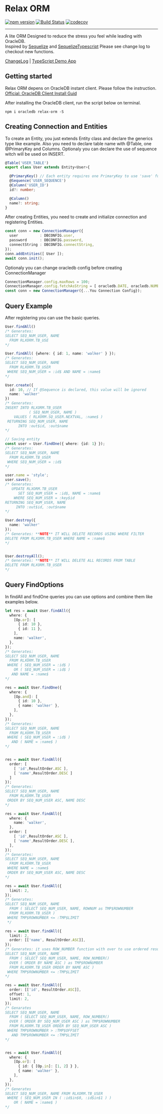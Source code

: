 # Relax ORM

[![npm version](https://badge.fury.io/js/relax-orm.svg)](https://badge.fury.io/js/relax-orm)
[![Build Status](https://travis-ci.org/walker-walks/relax-orm.svg?branch=master)](https://travis-ci.org/walker-walks/relax-orm)
[![codecov](https://codecov.io/gh/walker-walks/relax-orm/branch/master/graph/badge.svg)](https://codecov.io/gh/walker-walks/relax-orm)

---

A lite ORM Designed to reduce the stress you feel while leading with OracleDB.  
Inspired by [Sequelize](http://docs.sequelizejs.com) and [SequelizeTypescript](https://github.com/RobinBuschmann/sequelize-typescript)
Please see change log to checkout new functions.

[ChangeLog](./CHANGELOG.md) | [TypeScript Demo App](https://github.com/walker-walks/relax-orm-typescript-demo)

## Getting started

Relax ORM depens on OracleDB instant client. Please follow the instruction.
[Official: OracleDB Client Install Guid](https://oracle.github.io/node-oracledb/INSTALL.html#quickstart)

After installing the OracleDB client, run the script below on terminal.
```terminal
npm i oracledb relax-orm -S
```

## Creating Connection and Entities

To create an Entity, you just extends Entity class and declare the generics type like example.
Also you need to declare table name with @Table, one @PrimaryKey and Columns.
Optionaly you can declare the use of sequence witch will be used on INSERT.
```typescript
@Table('USER_TABLE')
export class User extends Entity<User>{

  @PrimaryKey() // Each entity requires one PrimaryKey to use 'save' function
  @Sequence('USER_SEQUENCE')
  @Column('USER_ID')
  id?: number;

  @Column()
  name?: string;
}
```

After creating Entities, you need to create and initialize connection and registering Entities.

```typescript
const conn = new ConnectionManager({
  user          : DBCONFIG.user,
  password      : DBCONFIG.password,
  connectString : DBCONFIG.connectString,
});
conn.addEntities([ User ]);
await conn.init();
```

Optionaly you can change oracledb config before creating ConnectionManager

```typescript
ConnectionManager.config.maxRows = 100;
ConnectionManager.config.fetchAsString = [ oracledb.DATE, oracledb.NUMBER ];
const conn = new ConnectionManager({...You Connection Config});

```

## Query Example

After registering you can use the basic queries.

```typescript
User.findAll()
/* Generates: 
SELECT SEQ_NUM_USER, NAME
  FROM RLXORM.TB_USE
*/

User.findAll( {where: { id: 1, name: 'walker' } });
/* Generates: 
SELECT SEQ_NUM_USER, NAME
  FROM RLXORM.TB_USER
 WHERE SEQ_NUM_USER = :id$ AND NAME = :name$
*/

User.create({
  id: 10, // If @Sequence is declared, this value will be ignored
  name: 'walker'
})
/* Generates: 
INSERT INTO RLXORM.TB_USER
           ( SEQ_NUM_USER, NAME )
    VALUES ( RLXORM.SQ_USER.NEXTVAL, :name$ )
 RETURNING SEQ_NUM_USER, NAME
      INTO :out$id, :out$name
*/

// Saving entity
const user = User.findOne({ where: {id: 1} });
/* Generates: 
SELECT SEQ_NUM_USER, NAME
  FROM RLXORM.TB_USER
 WHERE SEQ_NUM_USER = :id$
*/

user.name = 'style';
user.save();
/* Generates: 
   UPDATE RLXORM.TB_USER
      SET SEQ_NUM_USER = :id$, NAME = :name$
    WHERE SEQ_NUM_USER = :key$id
RETURNING SEQ_NUM_USER, NAME
     INTO :out$id, :out$name
*/

User.destroy({
  name: 'walker'
});
/* Generates: **NOTE** IT WILL DELETE RECORDS USING WHERE FILTER
DELETE FROM RLXORM.TB_USER WHERE NAME = :name$
*/


User.destroyAll();
/* Generates: **NOTE** IT WILL DELETE ALL RECORDS FROM TABLE
DELETE FROM RLXORM.TB_USER
*/
```


## Query FindOptions
In findAll and findOne queries you can use options and combine them like examples below.

```typescript
let res = await User.findAll({
  where: {
    [Op.or]: [
      { id: 10 },
      { id: 11 },
    ],
    name: 'walker',
  },
});
/* Generates:
SELECT SEQ_NUM_USER, NAME
  FROM RLXORM.TB_USER
 WHERE ( SEQ_NUM_USER = :id$ )
    OR ( SEQ_NUM_USER = :id$ )
   AND NAME = :name$
*/

res = await User.findOne({
  where: {
    [Op.and]: [
      { id: 10 },
      { name: 'walker' },
    ],
  },
});
/* Generates:
SELECT SEQ_NUM_USER, NAME
  FROM RLXORM.TB_USER
 WHERE ( SEQ_NUM_USER = :id$ )
   AND ( NAME = :name$ )
*/


res = await User.findAll({
  order: [
    [ 'id',ResultOrder.ASC ],
    [ 'name',ResultOrder.DESC ]
  ]
});
/* Generates:
SELECT SEQ_NUM_USER, NAME
  FROM RLXORM.TB_USER
 ORDER BY SEQ_NUM_USER ASC, NAME DESC
*/

res = await User.findAll({
  where: {
    name: 'walker',
  },
  order: [
    [ 'id',ResultOrder.ASC ],
    [ 'name',ResultOrder.DESC ],
  ],
});
/* Generates:
SELECT SEQ_NUM_USER, NAME
  FROM RLXORM.TB_USER
 WHERE NAME = :name$
 ORDER BY SEQ_NUM_USER ASC, NAME DESC
*/

res = await User.findAll({
  limit: 2,
});
/* Generates:
SELECT SEQ_NUM_USER, NAME
  FROM ( SELECT SEQ_NUM_USER, NAME, ROWNUM as TMP$ROWNUMBER
  FROM RLXORM.TB_USER )
 WHERE TMP$ROWNUMBER <= :TMP$LIMIT
 */

res = await User.findAll({
  limit: 2,
  order: [['name', ResultOrder.ASC]],
});
/* Generates: it uses ROW_NUMBER function with over to use ordered result
SELECT SEQ_NUM_USER, NAME
  FROM ( SELECT SEQ_NUM_USER, NAME, ROW_NUMBER()
  OVER ( ORDER BY NAME ASC ) as TMP$ROWNUMBER
  FROM RLXORM.TB_USER ORDER BY NAME ASC )
 WHERE TMP$ROWNUMBER <= :TMP$LIMIT
*/

res = await User.findAll({
  order: [['id', ResultOrder.ASC]],
  offset: 1,
  limit: 2,
});
/* Genarates
SELECT SEQ_NUM_USER, NAME
  FROM ( SELECT SEQ_NUM_USER, NAME, ROW_NUMBER()
  OVER ( ORDER BY SEQ_NUM_USER ASC ) as TMP$ROWNUMBER
  FROM RLXORM.TB_USER ORDER BY SEQ_NUM_USER ASC )
 WHERE TMP$ROWNUMBER > :TMP$OFFSET
   AND TMP$ROWNUMBER <= :TMP$LIMIT
*/


res = await User.findAll({
  where: {
    [Op.or]: [
      { id: { [Op.in]: [1, 2] } },
      { name: 'walker' },
    ],
  },
});
/* Generates
SELECT SEQ_NUM_USER, NAME FROM RLXORM.TB_USER
 WHERE ( SEQ_NUM_USER IN ( :id$in$0, :id$in$1 ) )
    OR ( NAME = :name$ )
*/
```
